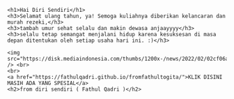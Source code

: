 <!DOCTYPE html>
<html lang="en">
<head>
    <meta charset="UTF-8">
    <meta http-equiv="X-UA-Compatible" content="IE=edge">
    <meta name="viewport" content="width=device-width, initial-scale=1.0">
    <title>Fathul Qadri Gunata</title>
</head>
<body>

    <h1>Hai Diri Sendiri</h1> 
    <h3>Selamat ulang tahun, ya! Semoga kuliahnya diberikan kelancaran dan murah rezeki,</h3>
    <h3>tambah umur sehat selalu dan makin dewasa anjaayyyy</h3>
    <h3>selalu tetap semangat menjalani hidup karena kesuksesan di masa depan ditentukan oleh setiap usaha hari ini. :)</h3>

    <img src="https://disk.mediaindonesia.com/thumbs/1200x-/news/2022/02/02cf06aeb3e9c07aaba4ee0a2bb4fba1.jpg" /> <br>
    <br>
    <a href="https://fathulqadri.github.io/fromfathultogita/">KLIK DISINI MASIH ADA YANG SPESIAL</a>
    <h2>from diri sendiri ( Fathul Qadri )</h2>
</html>
